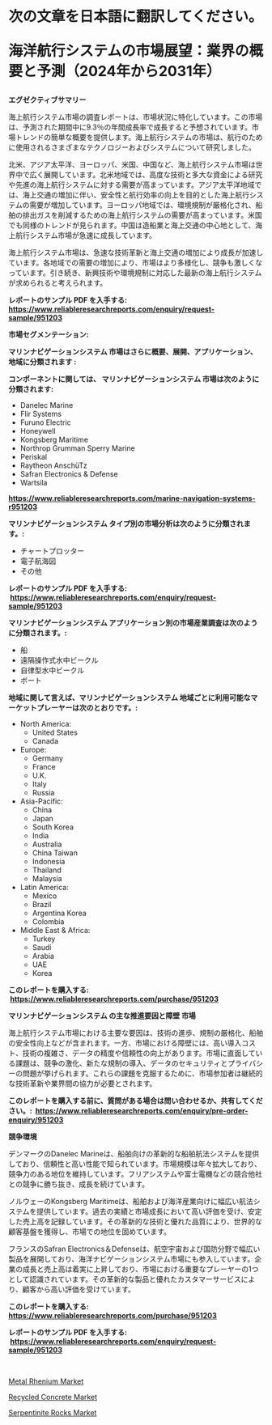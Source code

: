 <p><h1>次の文章を日本語に翻訳してください。

海洋航行システムの市場展望：業界の概要と予測（2024年から2031年）</h1></p><p><strong>エグゼクティブサマリー</strong></p>
<p><p>海上航行システム市場の調査レポートは、市場状況に特化しています。この市場は、予測された期間中に9.3％の年間成長率で成長すると予想されています。市場トレンドの簡単な概要を提供します。海上航行システムの市場は、航行のために使用されるさまざまなテクノロジーおよびシステムについて研究しました。</p><p>北米、アジア太平洋、ヨーロッパ、米国、中国など、海上航行システム市場は世界中で広く展開しています。北米地域では、高度な技術と多大な資金による研究や先進の海上航行システムに対する需要が高まっています。アジア太平洋地域では、海上交通の増加に伴い、安全性と航行効率の向上を目的とした海上航行システムの需要が増加しています。ヨーロッパ地域では、環境規制が厳格化され、船舶の排出ガスを削減するための海上航行システムの需要が高まっています。米国でも同様のトレンドが見られます。中国は造船業と海上交通の中心地として、海上航行システム市場が急速に成長しています。</p><p>海上航行システム市場は、急速な技術革新と海上交通の増加により成長が加速しています。各地域での需要の増加により、市場はより多様化し、競争も激しくなっています。引き続き、新興技術や環境規制に対応した最新の海上航行システムが求められると考えられます。</p></p>
<p><strong>レポートのサンプル PDF を入手する: <a href="https://www.reliableresearchreports.com/enquiry/request-sample/951203">https://www.reliableresearchreports.com/enquiry/request-sample/951203</a></strong></p>
<p><strong>市場セグメンテーション:</strong></p>
<p><strong> マリンナビゲーションシステム 市場はさらに概要、展開、アプリケーション、地域に分類されます :</strong></p>
<p><strong>コンポーネントに関しては、 マリンナビゲーションシステム 市場は次のように分類されます: &nbsp;</strong></p>
<p><ul><li>Danelec Marine</li><li>Flir Systems</li><li>Furuno Electric</li><li>Honeywell</li><li>Kongsberg Maritime</li><li>Northrop Grumman Sperry Marine</li><li>Periskal</li><li>Raytheon AnschüTz</li><li>Safran Electronics & Defense</li><li>Wartsila</li></ul></p>
<p><strong><a href="https://www.reliableresearchreports.com/marine-navigation-systems-r951203">https://www.reliableresearchreports.com/marine-navigation-systems-r951203</a></strong></p>
<p><strong> マリンナビゲーションシステム タイプ別の市場分析は次のように分類されます。:</strong></p>
<p><ul><li>チャートプロッター</li><li>電子航海図</li><li>その他</li></ul></p>
<p><strong>レポートのサンプル PDF を入手する: &nbsp;<a href="https://www.reliableresearchreports.com/enquiry/request-sample/951203">https://www.reliableresearchreports.com/enquiry/request-sample/951203</a></strong></p>
<p><strong> マリンナビゲーションシステム アプリケーション別の市場産業調査は次のように分類されます。:</strong></p>
<p><ul><li>船</li><li>遠隔操作式水中ビークル</li><li>自律型水中ビークル</li><li>ボート</li></ul></p>
<p><strong>地域に関して言えば、マリンナビゲーションシステム 地域ごとに利用可能なマーケットプレーヤーは次のとおりです。:</strong></p>
<p><ul>
    <li>
        North America:
        <ul>
            <li>United States</li>
            <li>Canada</li>
        </ul>
    </li>
    <li>
        Europe:
        <ul>
            <li>Germany</li>
            <li>France</li>
            <li>U.K.</li>
            <li>Italy</li>
            <li>Russia</li>
        </ul>
    </li>
    <li>
        Asia-Pacific:
        <ul>
            <li>China</li>
            <li>Japan</li>
            <li>South Korea</li>
            <li>India</li>
            <li>Australia</li>
            <li>China Taiwan</li>
            <li>Indonesia</li>
            <li>Thailand</li>
            <li>Malaysia</li>
        </ul>
    </li>
    <li>
        Latin America:
        <ul>
            <li>Mexico</li>
            <li>Brazil</li>
            <li>Argentina Korea</li>
            <li>Colombia</li>
        </ul>
    </li>
    <li>
        Middle East & Africa:
        <ul>
            <li>Turkey</li>
            <li>Saudi</li>
            <li>Arabia</li>
            <li>UAE</li>
            <li>Korea</li>
        </ul>
    </li>
    </ul></p>
<p><strong>このレポートを購入する: &nbsp;<a href="https://www.reliableresearchreports.com/purchase/951203">https://www.reliableresearchreports.com/purchase/951203</a></strong></p>
<p><strong>マリンナビゲーションシステム の主な推進要因と障壁 市場</strong></p>
<p><p>海上航行システム市場における主要な要因は、技術の進歩、規制の厳格化、船舶の安全性向上などが含まれます。一方、市場における障壁には、高い導入コスト、技術の複雑さ、データの精度や信頼性の向上があります。市場に直面している課題は、競争の激化、新たな規制の導入、データのセキュリティとプライバシーの問題が挙げられます。これらの課題を克服するために、市場参加者は継続的な技術革新や業界間の協力が必要とされます。</p></p>
<p><strong>このレポートを購入する前に、質問がある場合は問い合わせるか、共有してください。:&nbsp; <a href="https://www.reliableresearchreports.com/enquiry/pre-order-enquiry/951203">https://www.reliableresearchreports.com/enquiry/pre-order-enquiry/951203</a></strong></p>
<p><strong>競争環境</strong></p>
<p><p>デンマークのDanelec Marineは、船舶向けの革新的な船舶航法システムを提供しており、信頼性と高い性能で知られています。市場規模は年々拡大しており、競争力のある地位を維持しています。フリアシステムや富士電機などの競合他社との競争に勝ち抜き、成長を続けています。</p><p>ノルウェーのKongsberg Maritimeは、船舶および海洋産業向けに幅広い航法システムを提供しています。過去の実績と市場成長において高い評価を受け、安定した売上高を記録しています。その革新的な技術と優れた品質により、世界的な顧客基盤を獲得し、市場での地位を固めています。</p><p>フランスのSafran Electronics＆Defenseは、航空宇宙および国防分野で幅広い製品を展開しており、海洋ナビゲーションシステム市場にも参入しています。企業の成長と売上高は着実に上昇しており、市場における重要なプレーヤーの1つとして認識されています。その革新的な製品と優れたカスタマーサービスにより、顧客から高い評価を受けています。</p></p>
<p><strong>このレポートを購入する: &nbsp; <a href="https://www.reliableresearchreports.com/purchase/951203">https://www.reliableresearchreports.com/purchase/951203</a></strong></p>
<p><strong>レポートのサンプル PDF を入手する: &nbsp;<a href="https://www.reliableresearchreports.com/enquiry/request-sample/951203">https://www.reliableresearchreports.com/enquiry/request-sample/951203</a></strong><strong></strong></p>
<p>&nbsp;</p>
<p><p><a href="https://www.linkedin.com/pulse/metal-rhenium-market-insights-players-forecast-till-2031-enable-mkt-jow9e?trackingId=gPeTE9UkAQPjJeEgBzNhkg%3D%3D">Metal Rhenium Market</a></p><p><a href="https://www.linkedin.com/pulse/recycled-concrete-market-research-report-provides-critical-zggye?trackingId=xGcp4oTfmhZt2wvGj5vytw%3D%3D">Recycled Concrete Market</a></p><p><a href="https://www.linkedin.com/pulse/global-serpentinite-rocks-market-types-applications-major-players-sueue?trackingId=I%2BAdOURNfp1tfPTWgVuqhw%3D%3D">Serpentinite Rocks Market</a></p></p>
